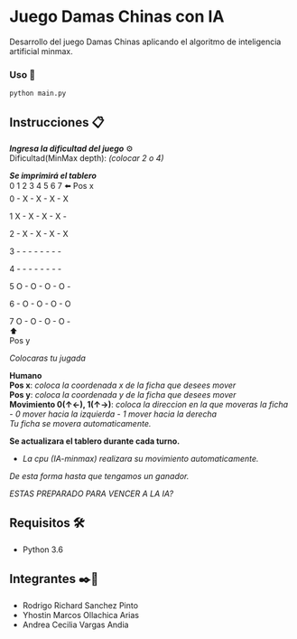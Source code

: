 # Juego Damas Chinas con IA

Desarrollo del juego Damas Chinas aplicando el algoritmo de inteligencia artificial minmax.


### Uso 🔧

```
python main.py

```

## Instrucciones 📋

_**Ingresa la dificultad del juego**_ ⚙️ \
 Dificultad(MinMax depth): _(colocar 2 o 4)_

_**Se imprimirá el tablero**_ \
  0 1 2 3 4 5 6 7   ⬅️ Pos x \
0 - X - X - X - X 

1 X - X - X - X - 

2 - X - X - X - X 

3 - - - - - - - - 

4 - - - - - - - - 

5 O - O - O - O - 

6 - O - O - O - O 

7 O - O - O - O - \
⬆️ \
Pos y

_Colocaras tu jugada_

**Humano** <br/>
**Pos x**: _coloca la coordenada x de la ficha que desees mover_ \
**Pos y**: _coloca la coordenada y de la ficha que desees mover_ \
**Movimiento 0(↑←), 1(↑→)**: _coloca la direccion en la que moveras la ficha_ \
			     - _0 mover hacia la izquierda_
			     - _1 mover hacia la derecha_
\
_Tu ficha se movera automaticamente._

**Se actualizara el tablero durante cada turno.**

- _La cpu (IA-minmax) realizara su movimiento automaticamente._

_De esta forma hasta que tengamos un ganador._

_ESTAS PREPARADO PARA VENCER A LA IA?_

## Requisitos 🛠️

- Python 3.6

## Integrantes ✒️📄

- Rodrigo Richard Sanchez Pinto
- Yhostin Marcos Ollachica Arias
- Andrea Cecilia Vargas Andia




